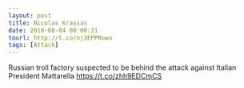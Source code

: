 ```yaml
---
layout: post
title: Nicolas Krassas
date: 2018-08-04 00:00:21
tourl: http://t.co/nj3EPPRowo
tags: [Attack]
---
```

Russian troll factory suspected to be behind the attack against Italian President Mattarella https://t.co/zhh9EDCmCS